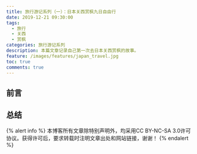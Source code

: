 ```yaml
---
title: 旅行游记系列（一）：日本关西赏枫九日自由行
date: 2019-12-21 09:30:00
tags:
  - 旅行
  - 关西
  - 赏枫
categories: 旅行游记系列
description: 本篇文章记录自己第一次去日本关西赏枫的故事。
feature: /images/features/japan_travel.jpg
toc: true
comments: true
---
```


## 前言

<!--more-->

## 总结

{% alert info %}
本博客所有文章除特别声明外，均采用CC BY-NC-SA 3.0许可协议。获得许可后，要求转载时注明文章出处和网站链接，谢谢！
{% endalert %}
